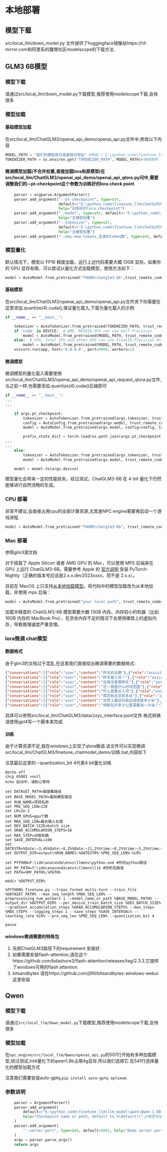 # 本地部署
## 模型下载

src/local_llm/down_model.py 文件提供了huggingface镜像站https://hf-mirror.com和阿里系的魔塔社区modelscope的下载方法.



## GLM3 6B模型
### 模型下载 
请通过src/local_llm/down_model.py下载模型,推荐使用modelscope下载,会快很多

### 模型加载
#### 基础模型加载
在src/local_llm/ChatGLM3/openai_api_demo/openai_api.py文件中,修改以下内容
```python
MODEL_PATH = "我们的模型绝对或者相对地址" #例如 r'E:\python_code\finetune_llm\ChatGLM3\model\THUDM\chatglm3-6b'
TOKENIZER_PATH = os.environ.get("TOKENIZER_PATH", MODEL_PATH)#保持原样
```
#### 微调模型加载(不合并权重,直接加载lora和原模型)在src/local_llm/ChatGLM3/openai_api_demo/openai_api_qlora.py问中,需要调整我们的--pt-checkpoint这个参数为训练好的lora check point
```python
    parser = argparse.ArgumentParser()
    parser.add_argument("--pt-checkpoint", type=str,
                        default=r"E:\python_code\finetune_llm\ChatGLM3\finetune_chatmodel_demo\output\textsc2-20231213121007-128-2e-2\checkpoint-300",
                        help="训练好的lora checkpoint")
    parser.add_argument("--model", type=str, default=r'E:\python_code\finetune_llm\ChatGLM3\model\THUDM\chatglm3-6b',
                        help="主模型权重")
    parser.add_argument("--tokenizer", type=str,
                        default=r'E:\python_code\finetune_llm\ChatGLM3\model\THUDM\chatglm3-6b',
                        help="主模型权重")
    parser.add_argument("--max-new-tokens,生成的token数", type=int, default=512)
```

### 模型量化

默认情况下，模型以 FP16 精度加载，运行上述代码需要大概 13GB 显存。如果你的 GPU 显存有限，可以尝试以量化方式加载模型，使用方法如下：
```python
model = AutoModel.from_pretrained("THUDM/chatglm3-6b",trust_remote_code=True).quantize(4).cuda()
```
#### 基础模型
在src/local_llm/ChatGLM3/openai_api_demo/openai_api.py文件夹下你需要在这里添加.quantize(4).cuda(),保证量化载入,下面为量化载入的示例

```python
if __name__ == "__main__":

    tokenizer = AutoTokenizer.from_pretrained(TOKENIZER_PATH, trust_remote_code=True)
    if 'cuda' in DEVICE:  # AMD, NVIDIA GPU can use Half Precision
        model = AutoModel.from_pretrained(MODEL_PATH, trust_remote_code=True).to(DEVICE).eval().quantize(4).cuda()
    else:  # CPU, Intel GPU and other GPU can use Float16 Precision Only
        model = AutoModel.from_pretrained(MODEL_PATH, trust_remote_code=True).float().to(DEVICE).eval().quantize(4).cuda()
    uvicorn.run(app, host='0.0.0.0', port=8000, workers=1)
```
#### 微调模型

微调模型的量化载入需要使用src/local_llm/ChatGLM3/openai_api_demo/openai_api_request_qlora.py文件,与之前一样,也需要添加.quantize(4).cuda()后缀即可

```python
if __name__ == "__main__":
...
...

    if args.pt_checkpoint:
        tokenizer = AutoTokenizer.from_pretrained(args.tokenizer, trust_remote_code=True)
        config = AutoConfig.from_pretrained(args.model, trust_remote_code=True, pre_seq_len=args.pt_pre_seq_len)
        model = AutoModel.from_pretrained(args.model, config=config, trust_remote_code=True).quantize(4).cuda()

        prefix_state_dict = torch.load(os.path.join(args.pt_checkpoint, "pytorch_model.bin"))
...
...
    else:
        tokenizer = AutoTokenizer.from_pretrained(args.tokenizer, trust_remote_code=True)
        model = AutoModel.from_pretrained(args.model, trust_remote_code=True).quantize(4).cuda()

    model = model.to(args.device)
```

模型量化会带来一定的性能损失，经过测试，ChatGLM3-6B 在 4-bit 量化下仍然能够进行自然流畅的生成。

### CPU 部署
非常不建议,会直接占用cpu的全部计算资源,尤其是NPC engine需要再启动一个游戏进程.
```python
model = AutoModel.from_pretrained("THUDM/chatglm3-6b", trust_remote_code=True).float()
```

### Mac 部署
参照glm3源文档

对于搭载了 Apple Silicon 或者 AMD GPU 的 Mac，可以使用 MPS 后端来在 GPU 上运行 ChatGLM3-6B。需要参考 Apple 的 [官方说明](https://developer.apple.com/metal/pytorch) 安装 PyTorch-Nightly（正确的版本号应该是2.x.x.dev2023xxxx，而不是 2.x.x）。

目前在 MacOS 上只支持[从本地加载模型](README.md#从本地加载模型)。将代码中的模型加载改为从本地加载，并使用 mps 后端：
```python
model = AutoModel.from_pretrained("your local path", trust_remote_code=True).to('mps')
```

加载半精度的 ChatGLM3-6B 模型需要大概 13GB 内存。内存较小的机器（比如 16GB 内存的 MacBook Pro），在空余内存不足的情况下会使用硬盘上的虚拟内存，导致推理速度严重变慢。

### lora微调 chat模型

#### 数据格式
由于glm3的文档过于混乱,在这里我们直接给出微调需要的数据格式:
```json
{"conversations":[{"role":"user","content":"昨天的日期"},{"role":"assistant","content":"昨天的日期，等于今天的日期减去1天"}]}
{"conversations":[{"role":"user","content":"昨天是几号？"},{"role":"assistant","content":"先查出今天的日期，再用今天的日期减去1天，结果就是昨天的日期"}]}
{"conversations":[{"role":"user","content":"这两天是哪两天"},{"role":"assistant","content":"这两天指的是昨天和今天，也就是开始时间是昨天，结束时间是今天"}]}
{"conversations":[{"role":"user","content":"近一周是什么时间范围"},{"role":"assistant","content":"先算出来今天的日期，开始时间就是今天减去7天，结束时间是今天"}]}
{"conversations":[{"role":"user","content":"什么是重点人员"},{"role":"assistant","content":"重点人员是库管理中创建的一个特殊的库，库的名称叫做重点人员库，里面的数据都是重点人员"}]}
{"conversations":[{"role":"user","content":"南京到北京有多远"},{"role":"assistant","content":"北京到南京约1100公里，高铁大约4~6个小时，开车需要10小时以上"}]}
{"conversations":[{"role":"user","content":"世界上最好的跳远成绩是多少米"},{"role":"assistant","content":"在助跑跳远比赛中，美国选手迈克·鲍威尔在1991年第三届世界田径锦标赛上创造了男子跳远世界纪录，成绩为8.95米，这一纪录至今无人打破。女子跳远世界纪录是由前苏联选手加琳娜·奇斯佳科娃在1988年创造的，成绩为7.52米"}]}
{"conversations":[{"role":"user","content":"特斯拉开多少公里需要加一次油？"},{"role":"assistant","content":"特斯拉是新能源电车，不需要加油。但是如果长途旅行的话，需要注意电量和沿途是否有充电桩。"}]}
```
具体可以参照src/local_llm/ChatGLM3/data/zxyc_interface.jsonl文件.格式转换请使用gpt4写一个脚本来完成

#### 训练
由于计算资源不足,我在windows上实现了qlora微调.该文件可以实现微调src/local_llm/ChatGLM3/finetune_chatmodel_demo/训练.bat,内容如下

注意最后这里的--quantization_bit 4代表4 bit量化训练
```text
@echo off 
chcp 65001 >null
echo 启动中，请耐心等待

set DATASET_PATH=数据集路径
set BASE_MODEL_PATH=基础模型路径
set RUN_NAME=项目名称
set PRE_SEQ_LEN=128
set LR=2e-2
set NUM_GPUS=gpu个数
set MAX_SEQ_LEN=最长输入长度
set DEV_BATCH_SIZE=batch size
set GRAD_ACCUMULARION_STEPS=16
set MAX_STEP=训练轮数
set SAVE_INTERVAL=100
set DATESTR=%Date:~3,4%%Date:~8,2%%Date:~11,2%%time:~0,2%%time:~3,2%%time:~6,2%
set OUTPUT_DIR=output\%RUN_NAME%-%DATESTR%-%PRE_SEQ_LEN%-%LR%

set PYTHON=F:\ide\anaconda\envs\llmenv\python.exe #你的python路径
set MY_PATH=f:\ide\anaconda\envs\llmenv\lib #你的包路径
set PATH=%MY_PATH%;%PATH%

mkdir %OUTPUT_DIR%

%PYTHON% finetune.py --train_format multi-turn --train_file %DATASET_PATH% --max_seq_length %MAX_SEQ_LEN% --preprocessing_num_workers 1 --model_name_or_path %BASE_MODEL_PATH% --output_dir %OUTPUT_DIR% --per_device_train_batch_size %DEV_BATCH_SIZE% --gradient_accumulation_steps %GRAD_ACCUMULARION_STEPS% --max_steps %MAX_STEP% --logging_steps 1 --save_steps %SAVE_INTERVAL% --learning_rate %LR% --pre_seq_len %PRE_SEQ_LEN% --quantization_bit 4

pause
```
#### windows微调需要的特殊包

1. 先把ChatGLM3路径下的requirement 安装好.
2. 如果需要安装flash-attention,请在这个https://github.com/bdashore3/flash-attention/releases/tag/2.3.3,它提供了windows可用的flash attention
3. bitsandbytes 请在https://github.com/jllllll/bitsandbytes-windows-webui 这里安装

## Qwen

### 模型下载
请通过`src/local_llm/down_model.py`下载模型,推荐使用modelscope下载,会快很多

### 模型加载
在`npc_engine/src/local_llm/Qwen/openai_api.py`的507行开始有多种加载模型,经过测试,int4量化下的qwen1.8b占用4g显存.所以我们选择它.在541行选择量化的模型加载方式


注意我们需要安装auto-gptq,`pip install auto-gptq optimum`.
### 参数说明
```python
    parser = ArgumentParser()
    parser.add_argument(
        default=r"E:\python_code\finetune_llm\llm_model\qwen\Qwen-1_8B-Chat-Int4",
        help="Checkpoint name or path, default to %(default)r",#模型地址
    )
    parser.add_argument(
        "--server-port", type=int, default=5001, help="Demo server port." #端口号
    )
    args = parser.parse_args()
    return args
```
